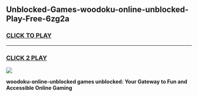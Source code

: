 
## Unblocked-Games-woodoku-online-unblocked-Play-Free-6zg2a
<h3>
<a href="https://premium76.site?title=woodoku-online-unblocked&ref=18A1">CLICK TO PLAY</a></h3>
<hr>

<h3>
<a href="https://premium76.site?title=woodoku-online-unblocked&ref=18A1">CLICK 2 PLAY</a>
  
</h3>

<a href="https://premium76.site?title=woodoku-online-unblocked&ref=18A1"><img src="https://clearcache.store/games.png"></a>


**woodoku-online-unblocked games unblocked: Your Gateway to Fun and Accessible Online Gaming**
